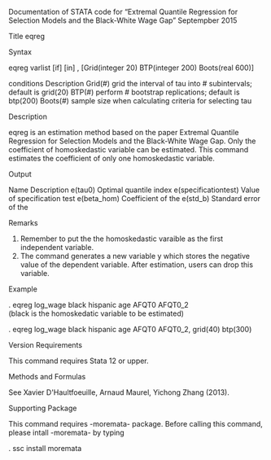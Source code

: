 Documentation of STATA code for “Extremal Quantile Regression for Selection Models and the Black-White Wage Gap”
Septempber 2015

Title
eqreg 

Syntax

eqreg varlist [if] [in] , [Grid(integer 20) BTP(integer 200) Boots(real 600)]

conditions	Description
Grid(#)	grid the interval of tau into # subintervals; default is grid(20)
BTP(#)	perform # bootstrap replications; default is btp(200)
Boots(#)	sample size when calculating criteria for selecting tau

Description

eqreg is an estimation method based on the paper Extremal Quantile Regression for Selection Models and the Black-White Wage Gap. Only the coefficient of homoskedastic variable can be estimated. This command estimates the coefficient of only one homoskedastic variable.

Output

Name	Description
e(tau0)	Optimal quantile index
e(specificationtest)	Value of specification test
e(beta_hom)	Coefficient of the 
e(std_b)	Standard error of the 

Remarks
1.	Remember to put the the homoskedastic varaible as the first independent variable. 
2.	The command generates a new variable y which stores the negative value of the dependent variable. After estimation, users can drop this variable.

Example

. eqreg log_wage black hispanic age AFQT0 AFQT0_2              
 (black is the homoskedatic variable to be estimated)

. eqreg log_wage black hispanic age AFQT0 AFQT0_2, grid(40) btp(300)

Version Requirements

This command requires Stata 12 or upper.

Methods and Formulas

See Xavier D'Haultfoeuille, Arnaud Maurel, Yichong Zhang (2013).

Supporting Package

This command requires -moremata- package. Before calling this command, please intall -moremata- by typing

 . ssc install moremata

